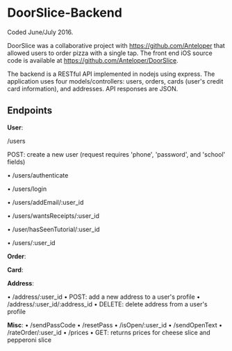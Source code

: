 # DoorSlice-Backend
Coded June/July 2016.

DoorSlice was a collaborative project with https://github.com/Anteloper that allowed users to order pizza with a single tap. The front end iOS source code is available at https://github.com/Anteloper/DoorSlice. 

The backend is a RESTful API implemented in nodejs using express. The application uses four models/controllers: users, orders, cards (user's credit card information), and addresses. API responses are JSON.

## Endpoints

**User**:

/users

  POST: create a new user (request requires 'phone', 'password', and 'school' fields)
  
• /users/authenticate

• /users/login

• /users/addEmail/:user_id

• /users/wantsReceipts/:user_id

• /user/hasSeenTutorial/:user_id

• /users/:user_id 

**Order**:

**Card**:

**Address**:

• /address/:user_id
  • POST: add a new address to a user's profile
• /address/:user_id/:address_id
  • DELETE: delete address from a user's profile
  

**Misc**:
• /sendPassCode
• /resetPass
• /isOpen/:user_id
• /sendOpenText
• /rateOrder/:user_id
• /prices
  • GET: returns prices for cheese slice and pepperoni slice

